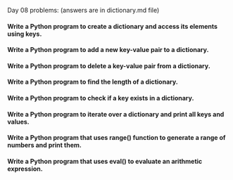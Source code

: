 Day 08 problems: (answers are in dictionary.md file)
#### Write a Python program to create a dictionary and access its elements using keys.
#### Write a Python program to add a new key-value pair to a dictionary.
#### Write a Python program to delete a key-value pair from a dictionary.
#### Write a Python program to find the length of a dictionary.
#### Write a Python program to check if a key exists in a dictionary.
#### Write a Python program to iterate over a dictionary and print all keys and values.
#### Write a Python program that uses range() function to generate a range of numbers and print them.
#### Write a Python program that uses eval() to evaluate an arithmetic expression.
